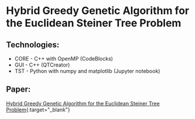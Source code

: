 # Hybrid Greedy Genetic Algorithm for the Euclidean Steiner Tree Problem

## Technologies:
* CORE - C++ with OpenMP (CodeBlocks)
* GUI - C++ (QTCreator)
* TST - Python with numpy and matplotlib (Jupyter notebook)

## Paper:
[Hybrid Greedy Genetic Algorithm for the Euclidean Steiner Tree Problem](http://www.bracis2019.ufba.br/Camera_Ready/199193_1.pdf){:target="_blank"}
